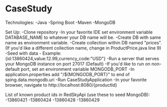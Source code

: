 # CaseStudy

Technologies:
-Java
-Spring Boot
-Maven
-MongoDB


Set Up:
-Clone repository
-In your favorite IDE set environment variable DATABASE_NAME to whatever your DB name will be.
-Create DB with same name as environment variable.
-Create collection within DB named "prices". (If you'd like a different collection name, change in ProductPrice.java line 9)
    -Seed with data
      - Example: {id:13860424,value:12.99,currency_code:"USD"}
-Run a server that serves your MongoDB instance on port 27017 (Default)
      -If you'd like to run on non-default port, set an environment variable MONGODB_PORT
      -In application.properties add "/${MONGODB_PORT}" to end of sping.data.mongodb.uri
-Run CaseStudyApplication
-In your favorite browser, navigate to http://localhost:8080/{productId}

List of known product ids in RedSkyApi (use these to seed MongoDB):
-13860421
-13860424
-13860428
-13860429
